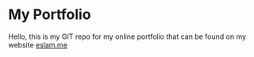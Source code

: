 # My Portfolio

Hello, this is my GIT repo for my online portfolio that can be found on my website [eslam.me](http://eslam.me/portfolio)